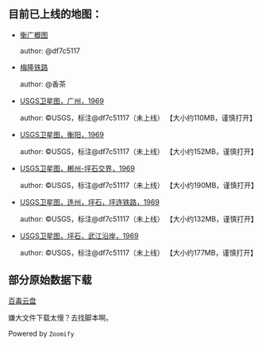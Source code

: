 ## 目前已上线的地图：

* [衡广概图](https://toocheer.github.io/maps/hengguang/) 

	author: @df7c5117

* [梅隆铁路](https://toocheer.github.io/maps/meilong/)

	author: @香茶

* [USGS卫星图，广州，1969](https://toocheer.github.io/maps/USGS_GZ/)

	author: ©USGS，标注@df7c51117（未上线） 【大小约110MB，谨慎打开】

* [USGS卫星图，衡阳，1969](https://toocheer.github.io/maps/USGS_HY/)

	author: ©USGS，标注@df7c51117（未上线） 【大小约152MB，谨慎打开】

* [USGS卫星图，郴州-坪石交界，1969](https://toocheer.github.io/maps/USGS_CP/)

	author: ©USGS，标注@df7c51117（未上线） 【大小约190MB，谨慎打开】

* [USGS卫星图，连州，坪石，坪连铁路，1969](https://toocheer.github.io/maps/USGS_PL/)

	author: ©USGS，标注@df7c51117（未上线） 【大小约132MB，谨慎打开】

* [USGS卫星图，坪石，武江沿岸，1969](https://toocheer.github.io/maps/USGS_PS/)

	author: ©USGS，标注@df7c51117（未上线） 【大小约177MB，谨慎打开】

## 部分原始数据下载

[百毒云盘](https://pan.baidu.com/s/19eahXE_4FOc_LpQ_ASukbA#list/path=%2F)

嫌大文件下载太慢？去找脚本啊。

Powered by `Zoomify`